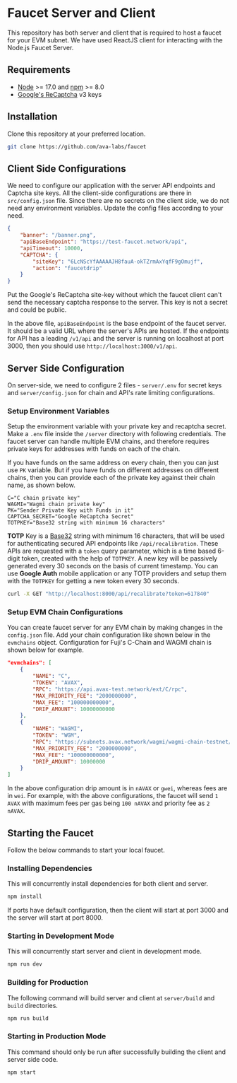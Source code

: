 # Faucet Server and Client

This repository has both server and client that is required to host a faucet for your EVM subnet. We have used ReactJS client for interacting with the Node.js Faucet Server.

## Requirements

* [Node](https://nodejs.org/en) >= 17.0 and [npm](https://www.npmjs.com/) >= 8.0
* [Google's ReCaptcha](https://www.google.com/recaptcha/intro/v3.html) v3 keys

## Installation

Clone this repository at your preferred location.

```bash
git clone https://github.com/ava-labs/faucet
```

## Client Side Configurations

We need to configure our application with the server API endpoints and Captcha site keys. All the client-side configurations are there in `src/config.json` file. Since there are no secrets on the client side, we do not need any environment variables. Update the config files according to your need.

```json
{
    "banner": "/banner.png",
    "apiBaseEndpoint": "https://test-faucet.network/api",
    "apiTimeout": 10000,
    "CAPTCHA": {
        "siteKey": "6LcNScYfAAAAAJH8fauA-okTZrmAxYqfF9gOmujf",
        "action": "faucetdrip"
    }
}
```

Put the Google's ReCaptcha site-key without which the faucet client can't send the necessary captcha response to the server. This key is not a secret and could be public.

In the above file, `apiBaseEndpoint` is the base endpoint of the faucet server. It should be a valid URL where the server's APIs are hosted. If the endpoints for API has a leading `/v1/api` and the server is running on localhost at port 3000, then you should use `http://localhost:3000/v1/api`.

## Server Side Configuration

On server-side, we need to configure 2 files - `server/.env` for secret keys and `server/config.json` for chain and API's rate limiting configurations.

### Setup Environment Variables

Setup the environment variable with your private key and recaptcha secret. Make a `.env` file inside the `/server` directory with following credentials. The faucet server can handle multiple EVM chains, and therefore requires private keys for addresses with funds on each of the chain.

If you have funds on the same address on every chain, then you can just use `PK` variable. But if you have funds on different addresses on different chains, then you can provide each of the private key against their chain name, as shown below.

```env
C="C chain private key"
WAGMI="Wagmi chain private key"
PK="Sender Private Key with Funds in it"
CAPTCHA_SECRET="Google ReCaptcha Secret"
TOTPKEY="Base32 string with minimum 16 characters"
```

**TOTP** Key is a [Base32](https://en.wikipedia.org/wiki/Base32) string with minimum 16 characters, that will be used for authenticating secured API endpoints like `/api/recalibration`. These APIs are requested with a `token` query parameter, which is a time based 6-digit token, created with the help of `TOTPKEY`. A new key will be passively generated every 30 seconds on the basis of current timestamp. You can use **Google Auth** mobile application or any TOTP providers and setup them with the `TOTPKEY` for getting a new token every 30 seconds.

```bash
curl -X GET "http://localhost:8000/api/recalibrate?token=617840"
```

### Setup EVM Chain Configurations

You can create faucet server for any EVM chain by making changes in the `config.json` file. Add your chain configuration like shown below in the `evmchains` object. Configuration for Fuji's C-Chain and WAGMI chain is shown below for example.

```json
"evmchains": [
    {
        "NAME": "C",
        "TOKEN": "AVAX",
        "RPC": "https://api.avax-test.network/ext/C/rpc",
        "MAX_PRIORITY_FEE": "2000000000",
        "MAX_FEE": "100000000000",
        "DRIP_AMOUNT": 10000000000
    },
    {
        "NAME": "WAGMI",
        "TOKEN": "WGM",
        "RPC": "https://subnets.avax.network/wagmi/wagmi-chain-testnet/rpc",
        "MAX_PRIORITY_FEE": "2000000000",
        "MAX_FEE": "100000000000",
        "DRIP_AMOUNT": 10000000
    }
]
```
In the above configuration drip amount is in `nAVAX` or `gwei`, whereas fees are in `wei`. For example, with the above configurations, the faucet will send `1 AVAX` with maximum fees per gas being `100 nAVAX` and priority fee as `2 nAVAX`.

## Starting the Faucet

Follow the below commands to start your local faucet.

### Installing Dependencies

This will concurrently install dependencies for both client and server.

```bash
npm install
```

If ports have default configuration, then the client will start at port 3000 and the server will start at port 8000.

### Starting in Development Mode

This will concurrently start server and client in development mode.

```bash
npm run dev
```

### Building for Production

The following command will build server and client at `server/build` and `build` directories.

```bash
npm run build
```

### Starting in Production Mode

This command should only be run after successfully building the client and server side code.

```bash
npm start
```
